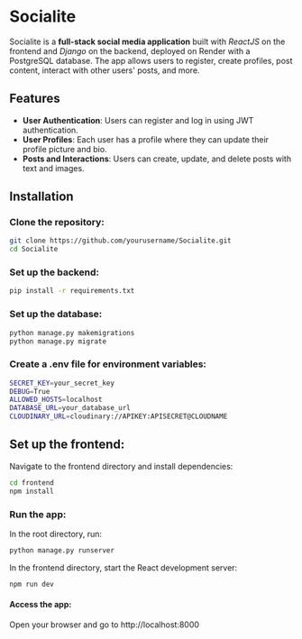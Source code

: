 # Socialite
Socialite is a **full-stack social media application** built with *ReactJS* on the frontend and *Django* on the backend, deployed on Render with a PostgreSQL database. The app allows users to register, create profiles, post content, interact with other users' posts, and more.

## Features
- **User Authentication**: Users can register and log in using JWT authentication.
- **User Profiles**: Each user has a profile where they can update their profile picture and bio.
- **Posts and Interactions**: Users can create, update, and delete posts with text and images.

## Installation

### Clone the repository:
```bash
git clone https://github.com/yourusername/Socialite.git
cd Socialite
```

### Set up the backend:
```bash
pip install -r requirements.txt
```

### Set up the database:
```bash
python manage.py makemigrations
python manage.py migrate
```

### Create a .env file for environment variables:
```bash
SECRET_KEY=your_secret_key
DEBUG=True
ALLOWED_HOSTS=localhost
DATABASE_URL=your_database_url
CLOUDINARY_URL=cloudinary://APIKEY:APISECRET@CLOUDNAME
```

## Set up the frontend:
Navigate to the frontend directory and install dependencies:
```bash
cd frontend
npm install
```
### Run the app:
In the root directory, run:
```bash
python manage.py runserver
```
In the frontend directory, start the React development server:
```bash
npm run dev
```

#### Access the app:
Open your browser and go to http://localhost:8000











